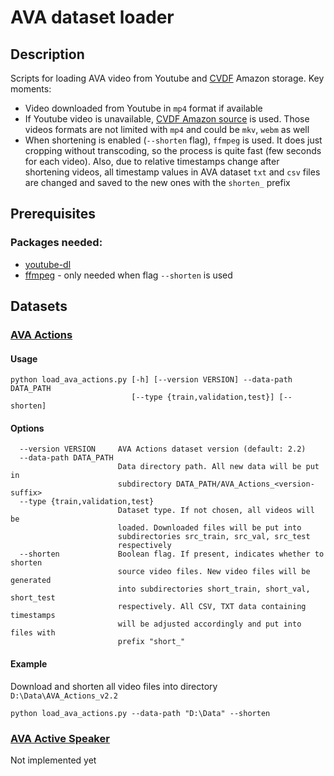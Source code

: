 # AVA dataset loader
## Description
Scripts for loading AVA video from Youtube and [CVDF](https://github.com/cvdfoundation/ava-dataset) Amazon storage. Key moments:
 - Video downloaded from Youtube in `mp4` format if available
 - If Youtube video is unavailable, [CVDF Amazon source](https://s3.amazonaws.com/ava-dataset) is used. Those videos formats are not limited with `mp4` and could be `mkv`, `webm` as well
 - When shortening is enabled (`--shorten` flag), `ffmpeg` is used. It does just cropping without transcoding, so the process is quite fast (few seconds for each video). Also, due to relative timestamps change after shortening videos, all timestamp values in AVA dataset `txt` and `csv` files are changed and saved to the new ones with the `shorten_` prefix

## Prerequisites
### Packages needed:
 - [youtube-dl](https://github.com/ytdl-org/youtube-dl) 
 - [ffmpeg](https://ffmpeg.org/download.html) - only needed when flag `--shorten` is used

## Datasets
### [AVA Actions](https://research.google.com/ava/download.html)
#### Usage
```
python load_ava_actions.py [-h] [--version VERSION] --data-path DATA_PATH
                           [--type {train,validation,test}] [--shorten]
```
#### Options
```
  --version VERSION     AVA Actions dataset version (default: 2.2)
  --data-path DATA_PATH
                        Data directory path. All new data will be put in
                        subdirectory DATA_PATH/AVA_Actions_<version-suffix>
  --type {train,validation,test}
                        Dataset type. If not chosen, all videos will be
                        loaded. Downloaded files will be put into
                        subdirectories src_train, src_val, src_test
                        respectively
  --shorten             Boolean flag. If present, indicates whether to shorten
                        source video files. New video files will be generated
                        into subdirectories short_train, short_val, short_test
                        respectively. All CSV, TXT data containing timestamps
                        will be adjusted accordingly and put into files with
                        prefix "short_"
```
#### Example
Download and shorten all video files into directory `D:\Data\AVA_Actions_v2.2`
```
python load_ava_actions.py --data-path "D:\Data" --shorten
```

### [AVA Active Speaker](https://research.google.com/ava/download.html)
Not implemented yet


